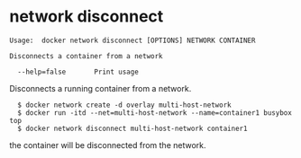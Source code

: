 <!--[metadata]>
+++
title = "network disconnect"
description = "The network disconnect command description and usage"
keywords = ["network, disconnect"]
[menu.main]
parent = "smn_cli"
+++
<![end-metadata]-->

# network disconnect

    Usage:  docker network disconnect [OPTIONS] NETWORK CONTAINER

    Disconnects a container from a network

      --help=false       Print usage

Disconnects a running container from a  network.

```
  $ docker network create -d overlay multi-host-network
  $ docker run -itd --net=multi-host-network --name=container1 busybox top
  $ docker network disconnect multi-host-network container1
```

the container will be disconnected from the network.
